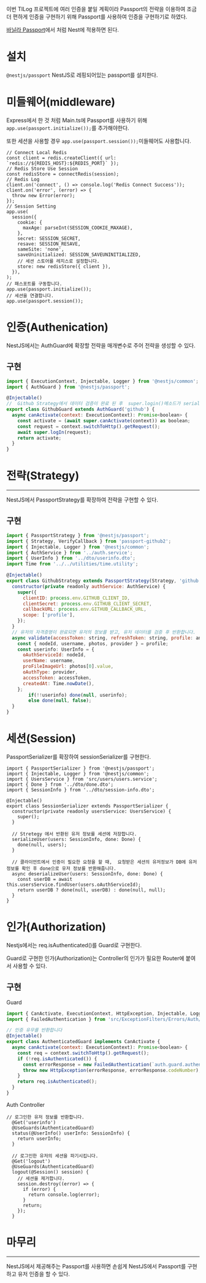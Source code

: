 이번 TILog 프로젝트에 여러 인증을 붙일 계획이라 Passport의 전략을 이용하여 조금 더 편하게 인증을 구현하기 위해 Passport를 사용하여 인증을 구현하기로 하였다.

[바닐라 Passport](https://tilog.io/MINJE-98/22)에서 처럼 Nest에 적용하면 된다.

# 설치

`@nestjs/passport` NestJS로 레핑되어있는 passport를 설치한다.

# 미들웨어(middleware)

Express에서 한 것 처럼 Main.ts에 Passport를 사용하기 위해 `app.use(passport.initialize());`를 추가해야한다.

또한 세션을 사용할 경우 `app.use(passport.session());`미들웨어도 사용합니다.

```tsx
// Connect Local Redis
const client = redis.createClient({ url: `redis://${REDIS_HOST}:${REDIS_PORT}` });
// Redis Store Use Session
const redisStore = connectRedis(session);
// Redis Log
client.on('connect', () => console.log('Redis Connect Success'));
client.on('error', (error) => {
  throw new Error(error);
});
// Session Setting
app.use(
  session({
    cookie: {
      maxAge: parseInt(SESSION_COOKIE_MAXAGE),
    },
    secret: SESSION_SECRET,
    resave: SESSION_RESAVE,
    sameSite: 'none',
    saveUninitialized: SESSION_SAVEUNINITIALIZED,
    // 세션 스토어를 레지스로 설정합니다.
    store: new redisStore({ client }),
  }),
);
// 패스포트를 구동합니다.
app.use(passport.initialize());
// 세션을 연결합니다.
app.use(passport.session());
```

# 인증(Authenication)

NestJS에서는 AuthGuard에 확장할 전략을 매개변수로 주어 전략을 생성할 수 있다. 

## 구현

```jsx
import { ExecutionContext, Injectable, Logger } from '@nestjs/common';
import { AuthGuard } from '@nestjs/passport';

@Injectable()
//  Github Strategy에서 데이터 검증이 완료 된 후  super.login()메소드가 serializeUser를 호출하여 세션에 유저 정보를 저장 후 반환됩니다.
export class GithubGuard extends AuthGuard('github') {
  async canActivate(context: ExecutionContext): Promise<boolean> {
    const activate = (await super.canActivate(context)) as boolean;
    const request = context.switchToHttp().getRequest();
    await super.logIn(request);
    return activate;
  }
}
```

# 전략(Strategy)

---

NestJS에서 PassportStrategy를 확장하여 전략을 구현할 수 있다.

## 구현

```jsx
import { PassportStrategy } from '@nestjs/passport';
import { Strategy, VerifyCallback } from 'passport-github2';
import { Injectable, Logger } from '@nestjs/common';
import { AuthService } from '../auth.service';
import { UserInfo } from '../dto/userinfo.dto';
import Time from '../../utilities/time.utility';

@Injectable()
export class GithubStrategy extends PassportStrategy(Strategy, 'github') {
  constructor(private readonly authService: AuthService) {
    super({
      clientID: process.env.GITHUB_CLIENT_ID,
      clientSecret: process.env.GITHUB_CLIENT_SECRET,
      callbackURL: process.env.GITHUB_CALLBACK_URL,
      scope: ['profile'],
    });
  }
  // 유저의 자격증명이 완료되면 유저의 정보를 받고, 유저 데이터를 검증 후 반환합니다.
  async validate(accessToken: string, refreshToken: string, profile: any, done: VerifyCallback): Promise<any> {
    const { nodeId, username, photos, provider } = profile;
    const userinfo: UserInfo = {
      oAuthServiceId: nodeId,
      userName: username,
      proFileImageUrl: photos[0].value,
      oAuthType: provider,
      accessToken: accessToken,
      createdAt: Time.nowDate(),
    };
		if(!!userinfo) done(null, userinfo);
		else done(null, false);
  }
}
```

# 세션(Session)

PassportSerializer를 확장하여 sessionSerializer를 구현한다.

```tsx
import { PassportSerializer } from '@nestjs/passport';
import { Injectable, Logger } from '@nestjs/common';
import { UsersService } from 'src/users/users.service';
import { Done } from '../dto/done.dto';
import { SessionInfo } from '../dto/session-info.dto';

@Injectable()
export class SessionSerializer extends PassportSerializer {
  constructor(private readonly usersService: UsersService) {
    super();
  }

  // Stretegy 에서 반환된 유저 정보를 세션에 저장합니다.
  serializeUser(users: SessionInfo, done: Done) {
    done(null, users);
  }

  // 클라이언트에서 인증이 필요한 요청을 할 때,  요청받은 세션의 유저정보가 DB에 유저 정보를 확인 후 done으로 유저 정보를 반환해줍니다.
  async deserializeUser(users: SessionInfo, done: Done) {
    const userDB = await this.usersService.findUser(users.oAuthServiceId);
    return userDB ? done(null, userDB) : done(null, null);
  }
}
```

# 인가(Authorization)

Nestjs에서는 req.isAuthenticated()를 Guard로 구현한다.

Guard로 구현한 인가(Authorization)는 Controller의 인가가 필요한 Router에 붙여서 사용할 수 있다.

## 구현

Guard

```jsx
import { CanActivate, ExecutionContext, HttpException, Injectable, Logger } from '@nestjs/common';
import { FailedAuthentication } from 'src/ExceptionFilters/Errors/Auth/Auth.error';

// 인증 유무를 반환합니다
@Injectable()
export class AuthenticatedGuard implements CanActivate {
  async canActivate(context: ExecutionContext): Promise<boolean> {
    const req = context.switchToHttp().getRequest();
    if (!req.isAuthenticated()) {
      const errorResponse = new FailedAuthentication(`auth.guard.authentication.failedauthentication`);
      throw new HttpException(errorResponse, errorResponse.codeNumber);
    }
    return req.isAuthenticated();
  }
}
```

Auth Controller

```tsx
// 로그인한 유저 정보를 반환합니다.
  @Get('userinfo')
  @UseGuards(AuthenticatedGuard)
  status(@UserInfo() userInfo: SessionInfo) {
    return userInfo;
  }

  // 로그인한 유저의 세션을 파기시킵니다.
  @Get('logout')
  @UseGuards(AuthenticatedGuard)
  logout(@Session() session) {
    // 세션을 제거합니다.
    session.destroy((error) => {
      if (error) {
        return console.log(error);
      }
      return;
    });
  }
```

# 마무리

---

NestJS에서 제공해주는 Passport를 사용하면 손쉽게 NestJS에서 Passport를 구현하고 유저 인증을 할 수 있다.
